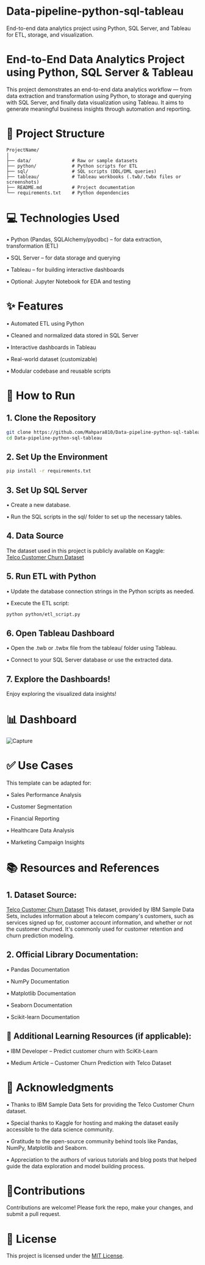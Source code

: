# Data-pipeline-python-sql-tableau
End-to-end data analytics project using Python, SQL Server, and Tableau for ETL, storage, and visualization.
# End-to-End Data Analytics Project using Python, SQL Server & Tableau
This project demonstrates an end-to-end data analytics workflow — from data extraction and transformation using Python, to storage and querying with SQL Server, and finally data visualization using Tableau. It aims to generate meaningful business insights through automation and reporting.
# 📁 Project Structure

```text
ProjectName/
│
├── data/               # Raw or sample datasets
├── python/             # Python scripts for ETL
├── sql/                # SQL scripts (DDL/DML queries)
├── tableau/            # Tableau workbooks (.twb/.twbx files or screenshots)
├── README.md           # Project documentation
└── requirements.txt    # Python dependencies
```



# 💻 Technologies Used
• Python (Pandas, SQLAlchemy/pyodbc) – for data extraction, transformation (ETL)

• SQL Server – for data storage and querying

• Tableau – for building interactive dashboards

• Optional: Jupyter Notebook for EDA and testing
# ✨ Features
• Automated ETL using Python

• Cleaned and normalized data stored in SQL Server

• Interactive dashboards in Tableau

• Real-world dataset (customizable)

• Modular codebase and reusable scripts

# 🚀  How to Run

## 1. Clone the Repository

```bash
git clone https://github.com/Mahpara810/Data-pipeline-python-sql-tableau
cd Data-pipeline-python-sql-tableau
```
## 2. Set Up the Environment
```bash
pip install -r requirements.txt
```
## 3. Set Up SQL Server
•  Create a new database.

•  Run the SQL scripts in the sql/ folder to set up the necessary tables.

## 4. Data Source


The dataset used in this project is publicly available on Kaggle:  
[Telco Customer Churn Dataset](https://www.kaggle.com/datasets/blastchar/telco-customer-churn)


## 5. Run ETL with Python
•  Update the database connection strings in the Python scripts as needed.

•  Execute the ETL script:
```bash
python python/etl_script.py
```
## 6. Open Tableau Dashboard
• Open the .twb or .twbx file from the tableau/ folder using Tableau.

• Connect to your SQL Server database or use the extracted data.

## 7. Explore the Dashboards!
Enjoy exploring the visualized data insights!





# 📊 Dashboard
![Capture](https://github.com/user-attachments/assets/792d2dfd-cabe-44b3-920a-2f194f1165a7)




# ✅ Use Cases
This template can be adapted for:

• Sales Performance Analysis

• Customer Segmentation

• Financial Reporting

• Healthcare Data Analysis

• Marketing Campaign Insights
 #  📚 Resources and References
## 1. Dataset Source:
[Telco Customer Churn Dataset](https://www.kaggle.com/datasets/blastchar/telco-customer-churn)
This dataset, provided by IBM Sample Data Sets, includes information about a telecom company's customers, such as services signed up for, customer account information, and whether or not the customer churned. It's commonly used for customer retention and churn prediction modeling.

## 2. Official Library Documentation:

• Pandas Documentation

• NumPy Documentation

• Matplotlib Documentation

• Seaborn Documentation

• Scikit-learn Documentation

## 📘 Additional Learning Resources (if applicable):

• IBM Developer – Predict customer churn with SciKit-Learn

• Medium Article – Customer Churn Prediction with Telco Dataset
# 🌟 Acknowledgments
• Thanks to IBM Sample Data Sets for providing the Telco Customer Churn dataset.

• Special thanks to Kaggle for hosting and making the dataset easily accessible to the data science community.

• Gratitude to the open-source community behind tools like Pandas, NumPy, Matplotlib and Seaborn.

• Appreciation to the authors of various tutorials and blog posts that helped guide the data exploration and model building process.
# 🤝Contributions
Contributions are welcome! Please fork the repo, make your changes, and submit a pull request.

# 📝 License
This project is licensed under the [MIT License](LICENSE).









